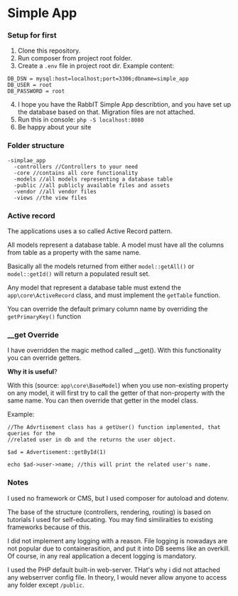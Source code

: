 # Simple App
### Setup for first
1. Clone this repository.
2. Run composer from project root folder.
3. Create a `.env` file in project root dir. Example content:
```
DB_DSN = mysql:host=localhost;port=3306;dbname=simple_app
DB_USER = root
DB_PASSWORD = root
```
4. I hope you have the RabbIT Simple App describtion, and you have set up the 
database based on that. Migration files are not attached.
5. Run this in console: `php -S localhost:8080`
6. Be happy about your site

### Folder structure
```
-simplae_app
  -controllers //Controllers to your need
  -core //contains all core functionality
  -models //all models representing a database table
  -public //all publicly available files and assets
  -vendor //all vendor files
  -views //the view files
```

### Active record
The applications uses a so called Active Record pattern.

All models represent a database table. A model must have all the columns from table as a property with the same name.

Basically all the models returned from 
either `model::getAll()` or `model::getId()` will return a populated result set. 

Any model that represent a database table must extend the `app\core\ActiveRecord` class, and must
implement the `getTable` function.

You can override the default primary column name by overriding the `getPrimaryKey()` function

### __get Override
I have overridden the magic method called __get(). With this functionality you can override getters.

**Why it is useful**?

With this (source: `app\core\BaseModel`) when you use non-existing property on any model,
it will first try to call the getter of that non-property with the same name.
You can then override that getter in the model class. 

Example: 
```
//The Advrtisement class has a getUser() function implemented, that queries for the
//related user in db and the returns the user object.

$ad = Advertisement::getById(1)

echo $ad->user->name; //this will print the related user's name. 
```

### Notes
I used no framework or CMS, but I used composer for autoload and dotenv.

The base of the structure (controllers, rendering, routing) is based on tutorials I used for self-educating. You may find similiraities to
existing frameworks because of this.

I did not implement any logging with a reason. File logging is nowadays are not popular due to containerasition, 
and put it into DB seems like an overkill. Of course, in any real application a decent logging is mandatory.

I used the PHP default built-in web-server. THat's why i did not attached any webserrver config file.
In theory, I would never allow anyone to access any folder except `/public`.


